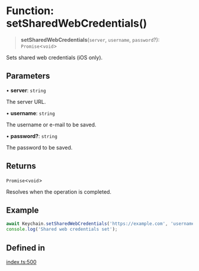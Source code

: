 # Function: setSharedWebCredentials()

> **setSharedWebCredentials**(`server`, `username`, `password`?): `Promise`\<`void`\>

Sets shared web credentials (iOS only).

## Parameters

• **server**: `string`

The server URL.

• **username**: `string`

The username or e-mail to be saved.

• **password?**: `string`

The password to be saved.

## Returns

`Promise`\<`void`\>

Resolves when the operation is completed.

## Example

```typescript
await Keychain.setSharedWebCredentials('https://example.com', 'username', 'password');
console.log('Shared web credentials set');
```

## Defined in

[index.ts:500](https://github.com/oblador/react-native-keychain/blob/06824b340311076cce81e80bceb3c34da22ca810/src/index.ts#L500)
